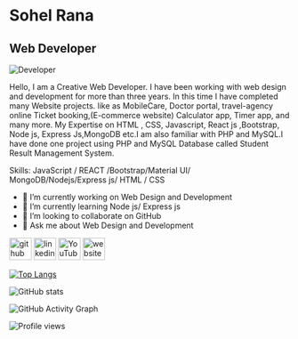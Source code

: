 # Sohel Rana
## Web Developer
![ Developer](https://scontent.fdac99-1.fna.fbcdn.net/v/t1.6435-9/75643595_2198194680473838_6841331437317128192_n.jpg?_nc_cat=101&ccb=1-5&_nc_sid=19026a&_nc_ohc=FDzRNWjHu34AX_F_yk7&_nc_ht=scontent.fdac99-1.fna&oh=45564dac7b12f0f5a0ffa77c7b9e0b32&oe=6152AE7C)

Hello, I am a Creative Web Developer. I have been working with web design and development for more than three years. In this time I have completed many Website projects. like as MobileCare, Doctor portal, travel-agency online Ticket booking,(E-commerce website) Calculator app, Timer app, and many more. My Expertise on HTML , CSS, Javascript, React js ,Bootstrap, Node js, Express Js,MongoDB etc.I am also familiar with PHP and MySQL.I have done one project using PHP and MySQL Database called Student Result Management System.

Skills: JavaScript / REACT /Bootstrap/Material UI/ MongoDB/Nodejs/Express js/ HTML / CSS

- 🔭 I’m currently working on Web Design and Development 
- 🌱 I’m currently learning Node js/ Express js 
- 👯 I’m looking to collaborate on GitHub 
- 💬 Ask me about Web Design and Development 


[<img src='https://drive.google.com/file/d/1ZkLd6WeSf7MBKsP8BM72chYmK16E9Ys6/view?usp=sharing' alt='github' height='40'>](https://github.com/SohelTanbir)  [<img src='https://drive.google.com/file/d/1ZkLd6WeSf7MBKsP8BM72chYmK16E9Ys6/view?usp=sharing' alt='linkedin' height='40'>](https://www.linkedin.com/in/sohelrana515/)  [<img src='https://drive.google.com/file/d/1ZkLd6WeSf7MBKsP8BM72chYmK16E9Ys6/view?usp=sharing' alt='YouTube' height='40'>](https://www.youtube.com/channel/https://www.youtube.com/channel/UC7EwL5BYEXw23luTius-Wjg/featured)  [<img src='https://cdn.jsdelivr.net/npm/simple-icons@3.0.1/icons/icloud.svg' alt='website' height='40'>](https://sohelrana.netlify.app/)  

[![Top Langs](https://github-readme-stats.vercel.app/api/top-langs/?username=SohelTanbir)](https://github.com/anuraghazra/github-readme-stats)

![GitHub stats](https://github-readme-stats.vercel.app/api?username=SohelTanbir&show_icons=true)  

![GitHub Activity Graph](https://activity-graph.herokuapp.com/graph?username=SohelTanbir)  

![Profile views](https://gpvc.arturio.dev/SohelTanbir)  
